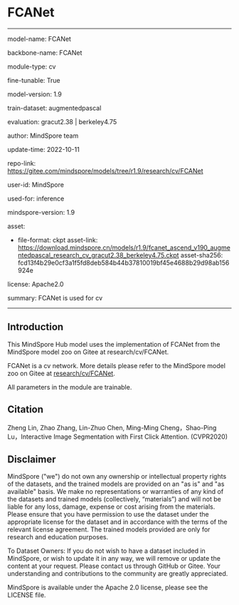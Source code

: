 # FCANet

---

model-name: FCANet

backbone-name: FCANet

module-type: cv

fine-tunable: True

model-version: 1.9

train-dataset: augmentedpascal

evaluation: gracut2.38 | berkeley4.75

author: MindSpore team

update-time: 2022-10-11

repo-link: <https://gitee.com/mindspore/models/tree/r1.9/research/cv/FCANet>

user-id: MindSpore

used-for: inference

mindspore-version: 1.9

asset:

-
    file-format: ckpt
    asset-link: <https://download.mindspore.cn/models/r1.9/fcanet_ascend_v190_augmentedpascal_research_cv_gracut2.38_berkeley4.75.ckpt>
    asset-sha256: fcd13f4b29e0cf3a1f5fd8deb584b44b37810019bf45e4688b29d98ab156924e

license: Apache2.0

summary: FCANet is used for cv

---

## Introduction

This MindSpore Hub model uses the implementation of FCANet from the MindSpore model zoo on Gitee at research/cv/FCANet.

FCANet is a cv network. More details please refer to the MindSpore model zoo on Gitee at [research/cv/FCANet](https://gitee.com/mindspore/models/blob/r1.9/research/cv/FCANet/README_CN.md).

All parameters in the module are trainable.

## Citation

Zheng Lin, Zhao Zhang, Lin-Zhuo Chen, Ming-Ming Cheng，Shao-Ping Lu，Interactive Image Segmentation with First Click Attention. (CVPR2020)

## Disclaimer

MindSpore ("we") do not own any ownership or intellectual property rights of the datasets, and the trained models are provided on an "as is" and "as available" basis. We make no representations or warranties of any kind of the datasets and trained models (collectively, “materials”) and will not be liable for any loss, damage, expense or cost arising from the materials. Please ensure that you have permission to use the dataset under the appropriate license for the dataset and in accordance with the terms of the relevant license agreement. The trained models provided are only for research and education purposes.

To Dataset Owners: If you do not wish to have a dataset included in MindSpore, or wish to update it in any way, we will remove or update the content at your request. Please contact us through GitHub or Gitee. Your understanding and contributions to the community are greatly appreciated.

MindSpore is available under the Apache 2.0 license, please see the LICENSE file.
